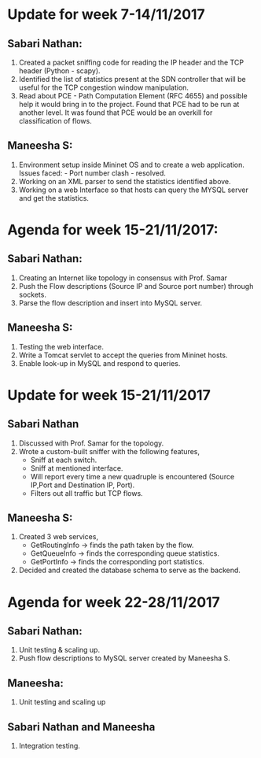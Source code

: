 # Update for week 7-14/11/2017

## Sabari Nathan: 
1. Created a packet sniffing code for reading the IP header and the TCP header (Python - scapy).
2. Identified the list of statistics present at the SDN controller that will be useful for the TCP congestion window manipulation.
3. Read about PCE - Path Computation Element (RFC 4655) and possible help it would bring in to the project. Found that PCE had to be run at another level. It was
found that PCE would be an overkill for classification of flows.

## Maneesha S:
1. Environment setup inside Mininet OS and to create a web application.
   Issues faced:
        - Port number clash - resolved.
2. Working on an XML parser to send the statistics identified above.
3. Working on a web Interface so that hosts can query the MYSQL server and get the statistics.


# Agenda for week 15-21/11/2017:

## Sabari Nathan:
1. Creating an Internet like topology in consensus with Prof. Samar
2. Push the Flow descriptions (Source IP and Source port number) through sockets.
3. Parse the flow description and insert into MySQL server.


## Maneesha S:
1. Testing the web interface.
2. Write a Tomcat servlet to accept the queries from Mininet hosts.
3. Enable look-up in MySQL and respond to queries.

# Update for week 15-21/11/2017

## Sabari Nathan
1. Discussed with Prof. Samar for the topology.
2. Wrote a custom-built sniffer with the following features,
    - Sniff at each switch.
    - Sniff at mentioned interface.
    - Will report every time a new quadruple is encountered (Source IP,Port and Destination IP, Port).
    - Filters out all traffic but TCP flows.
    
## Maneesha S:
1. Created 3 web services,
    - GetRoutingInfo -> finds the path taken by the flow.
    - GetQueueInfo -> finds the corresponding queue statistics.
    - GetPortInfo -> finds the corresponding port statistics.
2. Decided and created the database schema to serve as the backend.


# Agenda for week 22-28/11/2017

## Sabari Nathan:
1. Unit testing & scaling up.
2. Push flow descriptions to MySQL server created by Maneesha S.

## Maneesha:
1. Unit testing and scaling up

## Sabari Nathan and Maneesha
1. Integration testing.
